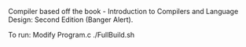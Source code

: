 Compiler based off the book - Introduction to Compilers and Language Design: Second Edition (Banger Alert).

To run: 
Modify Program.c
./FullBuild.sh
